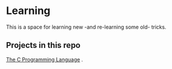 # Learning
This is a space for learning new -and re-learning some old- tricks.  
  
## Projects in this repo 
[The C Programming Language](./html/tcpl.html) . 
